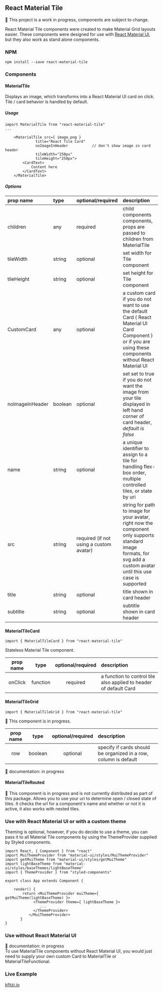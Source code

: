 ## React Material Tile

&#128679; This project is a work in progress, components are subject to change.

React Material Tile components were created to make Material Grid layouts easier.
These components were designed for use with [React Material UI](https://github.com/callemall/material-ui),
but they also work as stand alone components.

### NPM
```
npm install --save react-material-tile
```
### Components

#### MaterialTile
Displays an image, which transforms into a React Material UI card on click. Tile / card behavior is handled by default.

##### Usage
```
import MaterialTile from "react-material-tile"
...

	<MaterialTile src={ image.png }
		      title="React Tile Card"
		      noImageInHeader 			// don't show image in card header
		      tileWidth="250px"
		      tileHeight="250px">
		<CardText>
			Content here
		</CardText>
	</MaterialTile>
```

##### Options

| prop name       | type | optional/required | description  |
| :------------- |:---------| :--------|:-------------------|
| children | any | required | child components components, props are passed to children from MaterialTile |
| tileWidth | string | optional|set width for Tile component|
| tileHeight |string| optional| set height for Tile component|
| CustomCard | any | optional | a custom card if you do not want to use the default Card ( React Material UI Card Component ) or if you are using these components without React Material UI |
| noImageInHeader | boolean | optional | set set to true if you do not want the image from your tile displayed in left hand corner of card header, *default is false* |
| name |string | optional | a unique identifier to assign to a tile for handling flex-box order, multiple controlled tiles, or state by uri |
| src | string | required (if not using a custom avatar)| string for path to image for your avatar, right now the component only supports standard image formats, for svg add a custom avatar until this use case is supported |
| title |string| optional | title  shown in card header |
| subtitle |string| optional | subtitle shown in card header |



#### MaterialTileCard
```
import { MaterialTileCard } from "react-material-tile"
```
Stateless Material Tile component.

| prop name       | type | optional/required | description  |
| :-------------: |:---------:| :--------:|:-------------------|
| onClick | function | required | a function to control tile also applied to header of default Card |

#### MaterialTileGrid
```
import { MaterialTileGrid } from "react-material-tile"
```
&#128679; This component is in progress.


| prop name       | type | optional/required | description  |
| :-------------: |:---------:| :--------:|:-------------------|
| row | boolean | optional | specify if cards should be organized in a row, column is default |
&#128679; documentation: in progress

#### MaterialTileRouted

&#128679; This component is in progress and is not currently distributed as part of this package. Allows you to use your uri to determine open / closed state of tiles. It checks the url for a component's name and whether or not it is active, it also works with nested tiles.


### Use with React Material UI or with a custom theme
Theming is optional, however, if you do decide to use a theme,
you can pass it to all Material Tile components by using the
ThemeProvider supplied by Styled components.

```
import React, { Component } from "react"
import MuiThemeProvider from "material-ui/styles/MuiThemeProvider"
import getMuiTheme from "material-ui/styles/getMuiTheme"
import lightBaseTheme from "material-ui/styles/baseThemes/lightBaseTheme"
import { ThemeProvider } from "styled-components"

export class App extends Component {

	render() {
	    return <MuiThemeProvider muiTheme={ getMuiTheme(lightBaseTheme) }>
		     <ThemeProvider theme={ lightBaseTheme }>
		     	...
		     </ThemeProvider>	     
		   </MuiThemeProvider>
       }
}	     
```
### Use without React Material UI
&#128679; documentation: in progress  
To use MaterialTile components without React Material UI, you would
just need to supply your own custom Card to MaterialTile or MaterialTileFunctional.

### Live Example
[kfitzi.io](https://kfitzi.io/projects)
